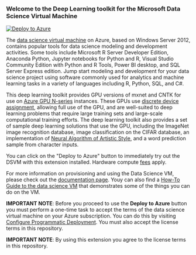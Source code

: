 ### Welcome to the Deep Learning toolkit for the Microsoft Data Science Virtual Machine

[![Deploy to Azure](http://azuredeploy.net/deploybutton.svg)](https://portal.azure.com/#create/Microsoft.Template/uri/https%3A%2F%2Fraw.githubusercontent.com%2FAzure%2FAzure-MachineLearning-DataScience%2Fmaster%2FData-Science-Virtual-Machine%2FWindows%2Fdeep-learning-extension%2Fazuredeploy.json)

The [data science virtual machine](https://azure.microsoft.com/en-us/marketplace/partners/microsoft-ads/standard-data-science-vm/) on Azure, based on Windows Server 2012, contains popular tools for data science modeling and development activities. Some tools include Microsoft R Server Developer Edition, Anaconda Python, Jupyter notebooks for Python and R, Visual Studio Community Edition with Python and R Tools, Power BI desktop, and SQL Server Express edition. Jump start modeling and development for your data science project using software commonly used for analytics and machine learning tasks in a variety of languages including R, Python, SQL, and C#.

This deep learning toolkit provides GPU versions of mxnet and CNTK for use on [Azure GPU N-series](https://azure.microsoft.com/en-us/blog/azure-n-series-preview-availability/) instances. These GPUs use [discrete device assignment](https://channel9.msdn.com/Shows/Azure-Friday/Leveraging-NVIDIA-GPUs-in-Azure), allowing full use of the GPU, and are well-suited to deep learning problems that require large training sets and large-scale computational training efforts. The deep learning toolkit also provides a set of sample deep learning solutions that use the GPU, including the ImageNet image recognition database, image classification on the CIFAR database, an implementation of [Neural Algorithm of Artistic Style](http://arxiv.org/abs/1508.06576), and a word prediction sample from character inputs.

You can click on the "Deploy to Azure" button to immediately try out the DSVM with this extension installed. Hardware compute [fees](https://azure.microsoft.com/en-us/marketplace/partners/microsoft-ads/standard-data-science-vm/) apply.

For more information on provisioning and using the Data Science VM, please check out the [documentation page](https://azure.microsoft.com/documentation/articles/machine-learning-data-science-provision-vm/).
Youy can also find a [How-To Guide to the data science VM](https://azure.microsoft.com/documentation/articles/machine-learning-data-science-vm-do-ten-things/) that demonstrates some of the things you can do on the VM.

**IMPORTANT NOTE**: Before you proceed to use the **Deploy to Azure** button you must perform a one-time task to accept the terms of the data science virtual machine on your Azure subscription. You can do this by visiting [Configure Programmatic Deployment](https://ms.portal.azure.com/#blade/Microsoft_Azure_Marketplace/LegalTermsSkuProgrammaticAccessBlade/legalTermsSkuProgrammaticAccessData/%7B%22product%22%3A%7B%22publisherId%22%3A%22microsoft-ads%22%2C%22offerId%22%3A%22standard-data-science-vm%22%2C%22planId%22%3A%22standard-data-science-vm%22%7D%7D). You must also accept the license terms in this repository.

**IMPORTANT NOTE**: By using this extension you agree to the license terms in this repository.
